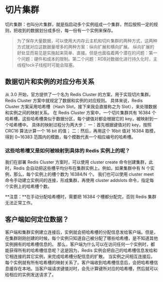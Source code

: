 # 切片集群
切片集群：也叫分片集群，就是指启动多个实例组成一个集群，然后按照一定的规则，把收到的数据划分成多份，每一份有一个实例来保存。


> 为了保存大量数据，可以使用大内存云主机和切片集群的两种方式，这两种方式就对应这数据量增多的两种方案：纵向扩展和横向扩展。
> 纵向扩展的好处显而易见是实施起来简单、直接。但是也面临着两个潜在的问题：第一个问题：硬件和成本的限制。第二个问题：RDB对数据化进行持久化时，主线程fock子线程时可能会阻塞。


## 数据切片和实例的对应分布关系
从 3.0 开始，官方提供了一个名为 Redis Cluster 的方案，用于实现切片集群。Redis Cluster 方案中就规定了数据和实例的对应规则。
具体来说，Redis Cluster 方案采用哈希槽（Hash Slot，接下来我会直接称之为 Slot），来处理数据和实例之间的映射关系。
在 Redis Cluster 方案中，一个切片集群共有 16384 个哈希槽，这些哈希槽类似于数据分区，每个键值对都会根据它的 key，被映射到一个哈希槽中。
具体的映射过程分为两大步：
一：首先根据键值对的 key，按照CRC16 算法计算一个 16 bit 的值；
二：然后，再用这个 16bit 值对 16384 取模，得到 0~16383 范围内的模数，每个模数代表一个相应编号的哈希槽。
### 这些哈希槽又是如何被映射到具体的 Redis 实例上的呢？
我们在部署 Redis Cluster 方案时，可以使用 cluster create 命令创建集群，此时，Redis 会自动把这些槽平均分布在集群实例上。例如，如果集群中有 N 个实例，那么，每个实例上的槽个数为 16384/N 个。
我们也可以使用 cluster meet 命令手动建立实例间的连接，形成集群，再使用 cluster addslots 命令，指定每个实例上的哈希槽个数。

**注意：**在手动分配哈希槽时，需要把 16384 个槽都分配完，否则 Redis 集群无法正常工作。


## 客户端如何定位数据？
客户端和集群实例建立连接后，实例就会把哈希槽的分配信息发给客户端。但是，在集群刚刚创建的时候，每个实例只知道自己被分配了哪些哈希槽，是不知道其他实例拥有的哈希槽信息的。
那么，客户端为什么可以在访问任何一个实例时，都能获得所有的哈希槽信息呢？这是因为，Redis 实例会把自己的哈希槽信息发给和它相连接的其它实例，来完成哈希槽分配信息的扩散。
当实例之间相互连接后，每个实例就有所有哈希槽的映射关系了。客户端收到哈希槽信息后，会把哈希槽信息缓存在本地。当客户端请求键值对时，会先计算键所对应的哈希槽，然后就可以给相应的实例发送请求了。
